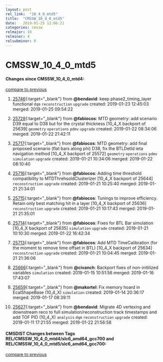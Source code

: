 ```yaml
---
layout: post
rel_link:  "10_4_0_mtd5"
title:  "CMSSW_10_4_0_mtd5"
date:   2019-01-25 12:06:21
categories: cmssw
relmajor: 10
relminor: 4
relsubminor: 0
---
```


# CMSSW_10_4_0_mtd5
#### Changes since CMSSW_10_4_0_mtd4:
[compare to previous](https://github.com/cms-sw/cmssw/compare/CMSSW_10_4_0_mtd4...CMSSW_10_4_0_mtd5)



1. [25746](http://github.com/cms-sw/cmssw/pull/25746){:target="_blank"}  from **@bendavid**: keep phase2_timing_layer functional `dqm`  `reconstruction`  `upgrade`  created: 2019-01-23 12:45:03 merged: 2019-01-25 09:54:22



2. [25728](http://github.com/cms-sw/cmssw/pull/25728){:target="_blank"}  from **@fabiocos**: MTD geometry: add scenario D39 equal to D38 but for the crystal thickness [10_4_X backport of 25639] `geometry`  `operations`  `pdmv`  `upgrade`  created: 2019-01-22 08:34:06 merged: 2019-01-22 21:42:11



3. [25717](http://github.com/cms-sw/cmssw/pull/25717){:target="_blank"}  from **@fabiocos**: MTD geometry: add final proposed scenario (flat bars along phi) D38, fix the BTLDetId ieta navigation method [10_4_X backport of 25572] `geometry`  `operations`  `pdmv`  `simulation`  `upgrade`  created: 2019-01-21 10:34:06 merged: 2019-01-22 08:10:40



4. [25716](http://github.com/cms-sw/cmssw/pull/25716){:target="_blank"}  from **@fabiocos**: Adding time threshold compatibility to MTDThrehsoldClusterizer [10_4_X backport of 25644] `reconstruction`  `upgrade`  created: 2019-01-21 10:25:40 merged: 2019-01-21 21:34:01



5. [25715](http://github.com/cms-sw/cmssw/pull/25715){:target="_blank"}  from **@fabiocos**: Tunings to improve efficiency. Retain only best matching hit in a layer [10_4_X backport of 25636] `reconstruction`  `upgrade`  created: 2019-01-21 10:17:43 merged: 2019-01-21 21:35:01



6. [25714](http://github.com/cms-sw/cmssw/pull/25714){:target="_blank"}  from **@fabiocos**: Fixes for BTL Bar simulation [10_4_X backport of 25635] `simulation`  `upgrade`  created: 2019-01-21 10:10:30 merged: 2019-01-22 16:42:34



7. [25713](http://github.com/cms-sw/cmssw/pull/25713){:target="_blank"}  from **@fabiocos**: Add MTD TimeCalibration (for the moment to remove time offset in BTL) [10_4_X backport of 25634] `reconstruction`  `upgrade`  created: 2019-01-21 10:04:45 merged: 2019-01-21 21:36:06



8. [25666](http://github.com/cms-sw/cmssw/pull/25666){:target="_blank"}  from **@civanch**: Backport fixes of non-initilized variables `simulation`  created: 2019-01-15 10:51:56 merged: 2019-01-16 17:43:07



9. [25659](http://github.com/cms-sw/cmssw/pull/25659){:target="_blank"}  from **@makortel**: Fix memory hoard in EcalShapeBase (10_4_X) `simulation`  created: 2019-01-14 20:36:17 merged: 2019-01-17 08:39:11



10. [25627](http://github.com/cms-sw/cmssw/pull/25627){:target="_blank"}  from **@bendavid**: Migrate 4D vertexing and downstream reco to full simulation/reconstruction track timestamps and add TOF PID (10_4_X) `analysis`  `dqm`  `reconstruction`  `upgrade`  created: 2019-01-11 17:21:55 merged: 2019-01-22 21:56:58



#### CMSDIST Changes between Tags REL/CMSSW_10_4_0_mtd4/slc6_amd64_gcc700 and REL/CMSSW_10_4_0_mtd5/slc6_amd64_gcc700:
[compare to previous](https://github.com/cms-sw/cmsdist/compare/REL/CMSSW_10_4_0_mtd4/slc6_amd64_gcc700...REL/CMSSW_10_4_0_mtd5/slc6_amd64_gcc700)


